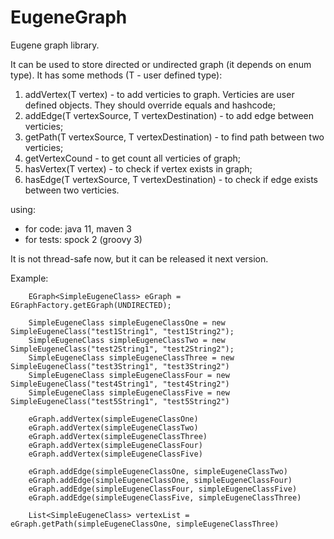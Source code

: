 # EugeneGraph

Eugene graph library.

It can be used to store directed or undirected graph (it depends on enum type).
It has some methods (T - user defined type):
  1. addVertex(T vertex) - to add verticies to graph. Verticies are user defined objects. They should override equals and hashcode;
  2. addEdge(T vertexSource, T vertexDestination) - to add edge between verticies;
  3. getPath(T vertexSource, T vertexDestination) - to find path between two verticies;
  4. getVertexCound - to get count all verticies of graph;
  5. hasVertex(T vertex) - to check if vertex exists in graph;
  6. hasEdge(T vertexSource, T vertexDestination) - to check if edge exists between two verticies.

using:
- for code: java 11, maven 3
- for tests: spock 2 (groovy 3)

It is not thread-safe now, but it can be released it next version.

Example:

        EGraph<SimpleEugeneClass> eGraph = EGraphFactory.getEGraph(UNDIRECTED);
        
        SimpleEugeneClass simpleEugeneClassOne = new SimpleEugeneClass("test1String1", "test1String2");
        SimpleEugeneClass simpleEugeneClassTwo = new SimpleEugeneClass("test2String1", "test2String2");
        SimpleEugeneClass simpleEugeneClassThree = new SimpleEugeneClass("test3String1", "test3String2")
        SimpleEugeneClass simpleEugeneClassFour = new SimpleEugeneClass("test4String1", "test4String2")
        SimpleEugeneClass simpleEugeneClassFive = new SimpleEugeneClass("test5String1", "test5String2")
        
        eGraph.addVertex(simpleEugeneClassOne)
        eGraph.addVertex(simpleEugeneClassTwo)
        eGraph.addVertex(simpleEugeneClassThree)
        eGraph.addVertex(simpleEugeneClassFour)
        eGraph.addVertex(simpleEugeneClassFive)

        eGraph.addEdge(simpleEugeneClassOne, simpleEugeneClassTwo)
        eGraph.addEdge(simpleEugeneClassOne, simpleEugeneClassFour)
        eGraph.addEdge(simpleEugeneClassFour, simpleEugeneClassFive)
        eGraph.addEdge(simpleEugeneClassFive, simpleEugeneClassThree)

        List<SimpleEugeneClass> vertexList = eGraph.getPath(simpleEugeneClassOne, simpleEugeneClassThree)

